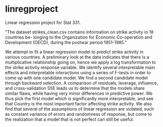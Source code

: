 # linregproject

Linear regression project for Stat 331.

"The dataset strikes_clean.csv contains information on strike activity in 18 countries be- longing to the Organization for Economic Co-operation and Development (OECD), during the postwar period 1951-1985."


We attempt to fit a linear regression model to predict strike activity in various countries. A preliminary look at the data indicates that there is a multiplicative relationship going on, hence we apply a log transformation to the strike activity response variable. We identify several interpretable main effects and interpretable interactions using a series of F-tests in order to come up with one candidate model. We find a second candidate model through backward selection. A comparison of residuals, leverage, influence, and cross-validation SSE leads us to determine that the models share similar flaws, while having very minor differences in predictive power. We thus pick the first model which is significantly more interpretable, and see that Country is the most important factor affecting strike activity. We also find that several of the assumptions of linear regression are violated, such as constant variance of errors and randomness of response, but come to the realization that a model that is not perfect can still be useful.

